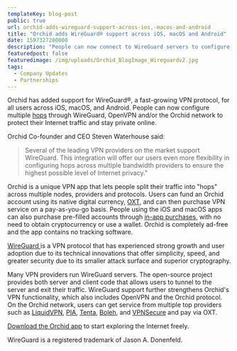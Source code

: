 ```yaml
---
templateKey: blog-post
public: true
url: orchid-adds-wireguard-support-across-ios,-macos-and-android
title: "Orchid adds WireGuard®️ support across iOS, macOS and Android"
date: 1597327200000
description: "People can now connect to WireGuard servers to configure hops in the Orchid app."
featuredpost: false
featuredimage: /img/uploads/Orchid_BlogImage_Wireguardv2.jpg
tags:
  - Company Updates
  - Partnerships
---
```


Orchid has added support for WireGuard®️, a fast-growing VPN protocol, for all users across iOS, macOS, and Android. People can now configure multiple [hops](/what-is-a-hop/#:~:text=Hops%20is%20how%20we%20at,exiting%E2%80%9D%20to%20its%20destination%20webpage.) through WireGuard, OpenVPN and/or the Orchid network to protect their Internet traffic and stay private online.

Orchid Co-founder and CEO Steven Waterhouse said: 
> Several of the leading VPN providers on the market support WireGuard. This integration will offer our users even more flexibility in configuring hops across multiple bandwidth providers to ensure the highest possible level of Internet privacy."

Orchid is a unique VPN app that lets people split their traffic into "hops" across multiple nodes, providers and protocols. Users can fund an Orchid account using its native digital currency, [OXT](/how-oxt-works-on-the-orchid-network/), and can then purchase VPN service on a pay-as-you-go basis. People using the iOS and macOS apps can also purchase pre-filled accounts through [in-app purchases](/why-orchids-in-app-purchases-are-a-game-changer-for-dapp-usage/), with no need to obtain cryptocurrency or use a wallet. Orchid is completely ad-free and the app contains no tracking software.

[WireGuard ](https://www.wireguard.com/)is a VPN protocol that has experienced strong growth and user adoption due to its technical innovations that offer simplicity, speed, and greater security due to its smaller attack surface and superior cryptography.

Many VPN providers run WireGuard servers. The open-source project provides both server and client code that allows users to tunnel to the server and exit their traffic. WireGuard support further strengthens Orchid's VPN functionality, which also includes OpenVPN and the Orchid protocol. On the Orchid network, users can get service from multiple top providers such as [LiquidVPN](/orchid-partners-with-liquidvpn/), [PIA](/pia-bringing-trusted-private-bandwidth-to-orchid-users/), [Tenta](https://tenta.com/), [Boleh](https://www.bolehvpn.net/), and [VPNSecure](/orchid-partners-with-vpnsecure/) and pay via OXT.

[Download the Orchid app](https://www.orchid.com/download) to start exploring the Internet freely.

WireGuard is a registered trademark of Jason A. Donenfeld.